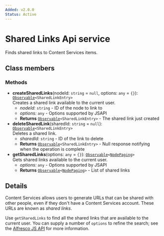 ```yaml
---
Added: v2.0.0
Status: Active
---
```


# Shared Links Api service

Finds shared links to Content Services items.

## Class members

### Methods

-   **createSharedLinks**(nodeId: `string` = `null`, options: `any` = `{}`): [`Observable`](http://reactivex.io/documentation/observable.html)`<SharedLinkEntry>`<br/>
    Creates a shared link available to the current user.
    -   _nodeId:_ `string`  - ID of the node to link to
    -   _options:_ `any`  - Options supported by JSAPI
    -   **Returns** [`Observable`](http://reactivex.io/documentation/observable.html)`<SharedLinkEntry>` - The shared link just created
-   **deleteSharedLink**(sharedId: `string` = `null`): [`Observable`](http://reactivex.io/documentation/observable.html)`<SharedLinkEntry>`<br/>
    Deletes a shared link.
    -   _sharedId:_ `string`  - ID of the link to delete
    -   **Returns** [`Observable`](http://reactivex.io/documentation/observable.html)`<SharedLinkEntry>` - Null response notifying when the operation is complete
-   **getSharedLinks**(options: `any` = `{}`): [`Observable`](http://reactivex.io/documentation/observable.html)`<`[`NodePaging`](../../lib/content-services/document-list/models/document-library.model.ts)`>`<br/>
    Gets shared links available to the current user.
    -   _options:_ `any`  - Options supported by JSAPI
    -   **Returns** [`Observable`](http://reactivex.io/documentation/observable.html)`<`[`NodePaging`](../../lib/content-services/document-list/models/document-library.model.ts)`>` - List of shared links

## Details

Content Services allows users to generate URLs that can be shared with
other people, even if they don't have a Content Services account. These
URLs are known as _shared links_.

Use `getSharedLinks` to find all the shared links that are available to
the current user. You can supply a number of `options` to refine the
search; see the
[Alfresco JS API](https://github.com/Alfresco/alfresco-js-api/blob/master/src/alfresco-core-rest-api/docs/SharedlinksApi.md#findsharedlinks)
for more information.
